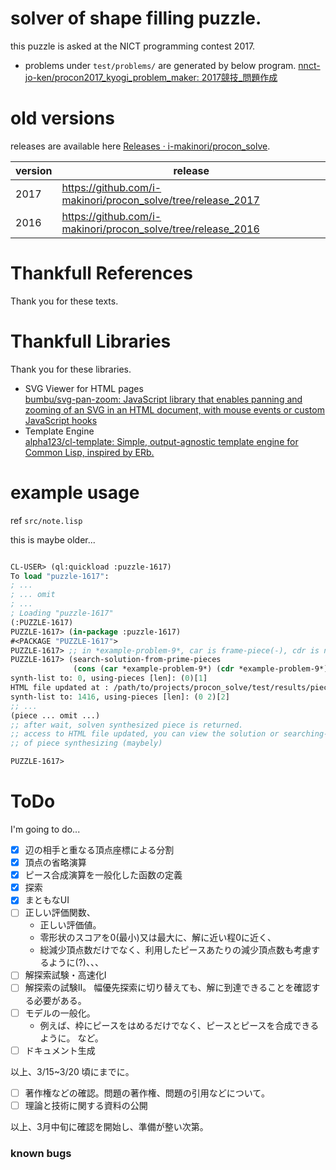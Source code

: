 
# solver of shape filling puzzle.

this puzzle is asked at the NICT programming contest 2017.



- problems under `test/problems/` are generated by below program.
  [nnct-jo-ken/procon2017_kyogi_problem_maker: 2017競技_問題作成](https://github.com/nnct-jo-ken/procon2017_kyogi_problem_maker/)


# old versions

releases are available here [Releases · i-makinori/procon_solve](https://github.com/i-makinori/procon_solve/releases/).

| version | release                                                      |
|---------|--------------------------------------------------------------|
| 2017    | https://github.com/i-makinori/procon_solve/tree/release_2017 |
| 2016    | https://github.com/i-makinori/procon_solve/tree/release_2016 |


# Thankfull References

Thank you for these texts.

# Thankfull Libraries

Thank you for these libraries.

- SVG Viewer for HTML pages  
  [bumbu/svg-pan-zoom: JavaScript library that enables panning and zooming of an SVG in an HTML document, with mouse events or custom JavaScript hooks](https://github.com/bumbu/svg-pan-zoom)
- Template Engine  
  [alpha123/cl-template: Simple, output-agnostic template engine for Common Lisp, inspired by ERb.](https://github.com/alpha123/cl-template/)



# example usage

ref `src/note.lisp`

this is maybe older...

```lisp

CL-USER> (ql:quickload :puzzle-1617)
To load "puzzle-1617":
; ...
; ... omit
; ...
; Loading "puzzle-1617"
(:PUZZLE-1617)
PUZZLE-1617> (in-package :puzzle-1617)
#<PACKAGE "PUZZLE-1617">
PUZZLE-1617> ;; in *example-problem-9*, car is frame-piece(-), cdr is noneframe-piece(+)
PUZZLE-1617> (search-solution-from-prime-pieces
              (cons (car *example-problem-9*) (cdr *example-problem-9*)))
synth-list to: 0, using-pieces [len]: (0)[1]
HTML file updated at : /path/to/projects/procon_solve/test/results/piece-list.html 
synth-list to: 1416, using-pieces [len]: (0 2)[2]
;; ...
(piece ... omit ...)
;; after wait, solven synthesized piece is returned.
;; access to HTML file updated, you can view the solution or searching-progress
;; of piece synthesizing (maybely)

PUZZLE-1617>

```


# ToDo

I'm going to do...

- [X] 辺の相手と重なる頂点座標による分割
- [X] 頂点の省略演算
- [X] ピース合成演算を一般化した函数の定義
- [X] 探索
- [X] まともなUI
- [ ] 正しい評価関数、
  - 正しい評価値。 
  - 零形状のスコアを0(最小)又は最大に、解に近い程0に近く、
  - 総減少頂点数だけでなく、利用したピースあたりの減少頂点数も考慮するように(?)、、、
- [ ] 解探索試験・高速化I
- [ ] 解探索の試験II。 幅優先探索に切り替えても、解に到達できることを確認する必要がある。
- [ ] モデルの一般化。
  - 例えば、枠にピースをはめるだけでなく、ピースとピースを合成できるように。 など。
- [ ] ドキュメント生成

以上、3/15~3/20 頃にまでに。

- [ ] 著作権などの確認。問題の著作権、問題の引用などについて。
- [ ] 理論と技術に関する資料の公開

以上、3月中旬に確認を開始し、準備が整い次第。

### known bugs

